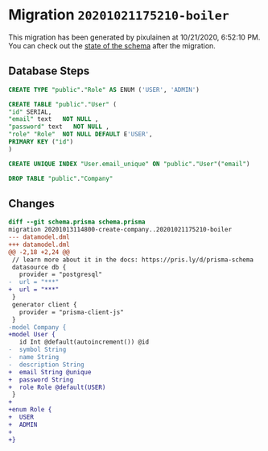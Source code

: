 # Migration `20201021175210-boiler`

This migration has been generated by pixulainen at 10/21/2020, 6:52:10 PM.
You can check out the [state of the schema](./schema.prisma) after the migration.

## Database Steps

```sql
CREATE TYPE "public"."Role" AS ENUM ('USER', 'ADMIN')

CREATE TABLE "public"."User" (
"id" SERIAL,
"email" text   NOT NULL ,
"password" text   NOT NULL ,
"role" "Role"  NOT NULL DEFAULT E'USER',
PRIMARY KEY ("id")
)

CREATE UNIQUE INDEX "User.email_unique" ON "public"."User"("email")

DROP TABLE "public"."Company"
```

## Changes

```diff
diff --git schema.prisma schema.prisma
migration 20201013114800-create-company..20201021175210-boiler
--- datamodel.dml
+++ datamodel.dml
@@ -2,18 +2,24 @@
 // learn more about it in the docs: https://pris.ly/d/prisma-schema
 datasource db {
   provider = "postgresql"
-  url = "***"
+  url = "***"
 }
 generator client {
   provider = "prisma-client-js"
 }
-model Company {
+model User {
   id Int @default(autoincrement()) @id
-  symbol String
-  name String
-  description String
+  email String @unique 
+  password String
+  role Role @default(USER)
 }
+
+enum Role {
+  USER
+  ADMIN
+
+}
```


